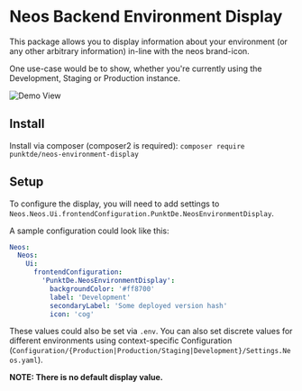 # Neos Backend Environment Display
This package allows you to display information about your environment (or any other arbitrary information) in-line with the neos brand-icon.

One use-case would be to show, whether you're currently using the Development, Staging or Production instance.

![Demo View](Documentation/Demo.png)
## Install
Install via composer (composer2 is required):
`composer require punktde/neos-environment-display`

## Setup
To configure the display, you will need to add settings to `Neos.Neos.Ui.frontendConfiguration.PunktDe.NeosEnvironmentDisplay`.

A sample configuration could look like this:
```yaml
Neos:
  Neos:
    Ui:
      frontendConfiguration:
        'PunktDe.NeosEnvironmentDisplay':
          backgroundColor: '#ff8700'
          label: 'Development'
          secondaryLabel: 'Some deployed version hash'
          icon: 'cog'
```

These values could also be set via `.env`. You can also set discrete values for different environments using context-specific Configuration (`Configuration/{Production|Production/Staging|Development}/Settings.Neos.yaml`).

**NOTE: There is no default display value.**

